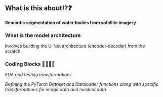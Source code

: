 ## What is this about⁉️❓
**Semantic segmentation of water bodies from satellite imagery**

### What is the model architecture
Involves building the U-Net architecture (encoder-decoder) from the scratch

### Coding Blocks 👩‍💻👩‍💻
*EDA and testing transformations*

*Defining the PyTorch Dataset and Dataloader functions along with specific transformations for image data and masked data*
